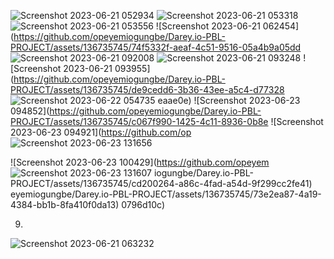 ![Screenshot 2023-06-21 052934](https://github.com/opeyemiogungbe/Darey.io-PBL-PROJECT/assets/136735745/7a4241fd-9313-4e2d-9ad6-e40c2b405ded)
![Screenshot 2023-06-21 053318](https://github.com/opeyemiogungbe/Darey.io-PBL-PROJECT/assets/136735745/868bb22f-f110-49dd-b021-452dc3d35c4e)
![Screenshot 2023-06-21 053556](https://github.com/opeyemiogungbe/Darey.io-PBL-PROJECT/assets/136735745/9c603156-92da-4970-915d-a1f6e21a8689)
![Screenshot 2023-06-21 062454](https://github.com/opeyemiogungbe/Darey.io-PBL-PROJECT/assets/136735745/74f5332f-aeaf-4c51-9516-05a4b9a05dd
![Screenshot 2023-06-21 092008](https://github.com/opeyemiogungbe/Darey.io-PBL-PROJECT/assets/136735745/c2384e24-1d79-48d4-becd-aaddc4101707)
![Screenshot 2023-06-21 093248](https://github.com/opeyemiogungbe/Darey.io-PBL-PROJECT/assets/136735745/5b13db35-7cf2-44f1-9ae8-f95eef5392fb)
![Screenshot 2023-06-21 093955](https://github.com/opeyemiogungbe/Darey.io-PBL-PROJECT/assets/136735745/de9cedd6-3b36-43ee-a5c4-d77328
![Screenshot 2023-06-22 054735](https://github.com/opeyemiogungbe/Darey.io-PBL-PROJECT/assets/136735745/374a10e7-f6d1-41bc-aa03-ecc13012d2ef)
eaae0e)
![Screenshot 2023-06-23 094852](https://github.com/opeyemiogungbe/Darey.io-PBL-PROJECT/assets/136735745/c067f990-1425-4c11-8936-0b8e
![Screenshot 2023-06-23 094921](https://github.com/op
![Screenshot 2023-06-23 131656](https://github.com/opeyemiogungbe/Darey.io-PBL-PROJECT/assets/136735745/1476b9f5-0e00-4816-8398-c8ae796a1e24)

![Screenshot 2023-06-23 100429](https://github.com/opeyem
![Screenshot 2023-06-23 131607](https://github.com/opeyemiogungbe/Darey.io-PBL-PROJECT/assets/136735745/ecb6ee5b-4619-49a5-b875-06ba94346d79)
iogungbe/Darey.io-PBL-PROJECT/assets/136735745/cd200264-a86c-4fad-a54d-9f299cc2fe41)
eyemiogungbe/Darey.io-PBL-PROJECT/assets/136735745/73e2ea87-4a19-4384-bb1b-8fa410f0da13)
0796d10c)

9)
![Screenshot 2023-06-21 063232](https://github.com/opeyemiogungbe/Darey.io-PBL-PROJECT/assets/136735745/8a9defe4-a91d-4782-852b-e601643342b4)
